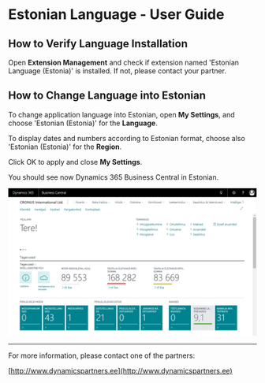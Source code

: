 ---
---
# Estonian Language - User Guide
## How to Verify Language Installation
Open **Extension Management** and check if extension named 'Estonian Language (Estonia)' is installed. If not, please contact your partner.

## How to Change Language into Estonian
To change application language into Estonian, open **My Settings**, and choose 'Estonian (Estonia)' for the **Language**.

To display dates and numbers according to Estonian format, choose also 'Estonian (Estonia)' for the **Region**.  

Click OK to apply and close **My Settings**.

You should see now Dynamics 365 Business Central in Estonian.

![Image](role-center.png)

***

For more information, please contact one of the partners:

[http://www.dynamicspartners.ee](http://www.dynamicspartners.ee)
